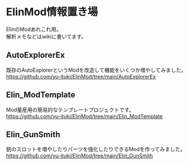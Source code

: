 # ElinMod情報置き場
ElinのModあれこれ用。   
解析メモなどはwikiに書いてます。   

## AutoExplorerEx
既存のAutoExplorerというModを改造して機能をいくつか増やしてみました。   
https://github.com/yu-ituki/ElinMod/tree/main/AutoExplorerEx  

## Elin_ModTemplate
Mod量産用の簡易的なテンプレートプロジェクトです。  
https://github.com/yu-ituki/ElinMod/tree/main/Elin_ModTemplate

## Elin_GunSmith
銃のスロットを増やしたりパーツを強化したりできるModを作ってみました。  
https://github.com/yu-ituki/ElinMod/tree/main/Elin_GunSmith  

